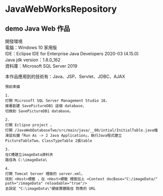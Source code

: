 # JavaWebWorksRepository  

## demo Java Web 作品  

開發環境  
電腦：Windows 10 家用版  
IDE：Eclipse IDE for Enterprise Java Developers 2020-03 (4.15.0)  
Java jdk version：1.8.0_162  
資料庫：Microsoft SQL Server 2019  

本作品應用到的技術有：Java、JSP、Servlet、JDBC、AJAX

```no-highlight
預前準備  

1.  
打開 Microsoft SQL Server Management Studio 18，  
接著創建 SavePictureDB1 這個 database，  
切換到 SavePictureDB1 database。  

2.  
打開 Eclipse project ，  
打開 /JavaWebDatabaseTwo/src/main/java/__00/intial/InitialTable.java檔  
滑鼠右鍵「Run As -> 2 Java Application」，執行Java程式建立 PictureTableTwo、ClassTypeTable 2張table  

3.  
在C槽建立imageData資料夾  
路徑為 C:\imageData\  

4.  
打開 Tomcat Server 裡面的 server.xml，  
找到 <Host>標籤 ，在 <Host>標籤 裡面加上 <Context docBase="C:/imageData/" path="/imageData" reloadable="true"/>  
去設定 "C:\imageData\"硬碟實體路徑 對應的 URL  
```